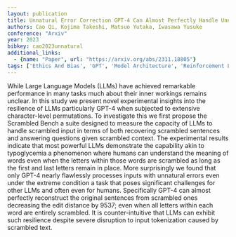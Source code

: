 ```yaml
---
layout: publication
title: Unnatural Error Correction GPT-4 Can Almost Perfectly Handle Unnatural Scrambled Text
authors: Cao Qi, Kojima Takeshi, Matsuo Yutaka, Iwasawa Yusuke
conference: "Arxiv"
year: 2023
bibkey: cao2023unnatural
additional_links:
  - {name: "Paper", url: "https://arxiv.org/abs/2311.18805"}
tags: ['Ethics And Bias', 'GPT', 'Model Architecture', 'Reinforcement Learning', 'Tokenization']
---
```

While Large Language Models (LLMs) have achieved remarkable performance in many tasks much about their inner workings remains unclear. In this study we present novel experimental insights into the resilience of LLMs particularly GPT-4 when subjected to extensive character-level permutations. To investigate this we first propose the Scrambled Bench a suite designed to measure the capacity of LLMs to handle scrambled input in terms of both recovering scrambled sentences and answering questions given scrambled context. The experimental results indicate that most powerful LLMs demonstrate the capability akin to typoglycemia a phenomenon where humans can understand the meaning of words even when the letters within those words are scrambled as long as the first and last letters remain in place. More surprisingly we found that only GPT-4 nearly flawlessly processes inputs with unnatural errors even under the extreme condition a task that poses significant challenges for other LLMs and often even for humans. Specifically GPT-4 can almost perfectly reconstruct the original sentences from scrambled ones decreasing the edit distance by 9537; even when all letters within each word are entirely scrambled. It is counter-intuitive that LLMs can exhibit such resilience despite severe disruption to input tokenization caused by scrambled text.
